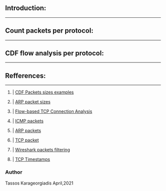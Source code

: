 

## Introduction:
-----------------


## Count packets per protocol:
------------------------------


## CDF flow analysis per protocol:
----------------------------------




## Refferences:
-----------------

1. | [CDF Packets sizes examples][1]


2. | [ARP packet sizes ][2]

3. | [Flow-based TCP Connection Analysis][3]

4. | [ICMP packets][4]

5. | [ARP packets][5]

6. | [TCP packet][6]

7. | [Wireshark packets filtering][7]

8. | [TCP Timestamps][8]

[1]:https://www.researchgate.net/figure/Packet-size-CDF-per-protocol-in-downlink-left-and-uplink-right-traffic_fig2_228395666
[2]:https://community.cisco.com/t5/switching/arp-packet-size/td-p/1551467
[3]:https://www2.tkn.tu-berlin.de/bib/limmer2009flowbased/limmer2009flowbased.pdf
[4]:https://en.wikipedia.org/wiki/Internet_Control_Message_Protocol
[5]:https://en.wikipedia.org/wiki/Address_Resolution_Protocol
[6]:https://el.wikipedia.org/wiki/%CE%A0%CF%81%CF%89%CF%84%CF%8C%CE%BA%CE%BF%CE%BB%CE%BB%CE%BF_%CE%95%CE%BB%CE%AD%CE%B3%CF%87%CE%BF%CF%85_%CE%9C%CE%B5%CF%84%CE%B1%CF%86%CE%BF%CF%81%CE%AC%CF%82
[7]:https://linoxide.com/wireshark-filters/
[8]:https://cloudshark.io/articles/tcp-timestamp-option/

### Author

Tassos Karageorgiadis April,2021
